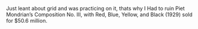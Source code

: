 Just leant about grid and was practicing on it,
thats why I Had to ruin Piet Mondrian’s Composition No. III, with Red, Blue, Yellow, and Black (1929) sold for $50.6 million.
